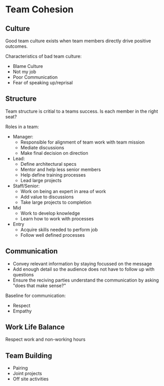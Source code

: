 # Team Cohesion

## Culture
Good team culture exists when team members directly drive positive outcomes. 

Characteristics of bad team culture: 
- Blame Culture
- Not my job
- Poor Communication
- Fear of speaking up/reprisal




## Structure
Team structure is critial to a teams success. Is each member in the right seat? 

Roles in a team: 
- Manager:
  - Responsible for alignment of team work with team mission
  - Mediate discussions
  - Make final decision on direction
- Lead:
  - Define architectural specs
  - Mentor and help less senior members
  - Help define training processes
  - Lead large projects 
- Staff/Senior:
  - Work on being an expert in area of work
  - Add value to discussions
  - Take large projects to completion
- Mid
  - Work to develop knowledge
  - Learn how to work with processes
- Entry
  - Acquire skills needed to perform job
  - Follow well defined processes


## Communication
- Convey relevant information by staying focussed on the message
- Add enough detail so the audience does not have to follow up with questions
- Ensure the reciving parties understand the communication by asking "does that make sense?"

Baseline for communication: 
- Respect
- Empathy

## Work Life Balance
Respect work and non-working hours

## Team Building
- Pairing
- Joint projects
- Off site activities
  
